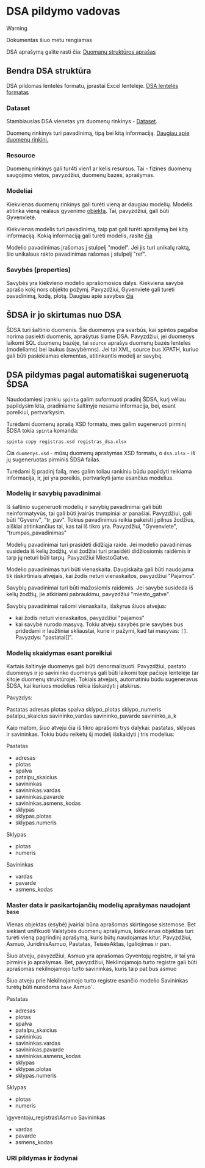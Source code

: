 # DSA pildymo vadovas

> [!Warning]
> Dokumentas šiuo metu rengiamas

DSA aprašymą galite rasti čia: [Duomanų struktūros aprašas](https://ivpk.github.io/dsa/index.html)

## Bendra DSA struktūra

DSA pildomas lentelės formatu, įprastai Excel lentelėje. [DSA lentelės formatas](https://ivpk.github.io/dsa/formatas.html#lenteles-formatas)

### Dataset

Stambiausias DSA vienetas yra duomenų rinkinys - [Dataset](https://ivpk.github.io/dsa/formatas.html#dataset).

Duomenų rinkinys turi pavadinimą, tipą bei kitą informaciją. [Daugiau apie duomenų rinkinį.](https://ivpk.github.io/dsa/dimensijos.html#dataset)

### Resource

Duomenų rinkinys gali tur4ti vien1 ar kelis resursus. Tai - fizinės duomenų saugojimo vietos, pavyzdžiui, duomenų bazės, aprašymas.

### Modeliai

Kiekvienas duomenų rinkinys gali turėti vieną ar daugiau modelių. Modelis atitinka vieną realaus gyvenimo [objektą](https://ivpk.github.io/dsa/modelis.html#objektas). Tai, pavyzdžiui, gali būti Gyvenvietė.

Kiekvienas modelis turi pavadinimą, taip pat gali turėti aprašymą bei kitą informaciją. Kokią informaciją gali turėti modelis, rasite [čia](https://ivpk.github.io/dsa/dimensijos.html#model)

Modelio pavadinimas įrašomas į stulpelį "model". Jei jis turi unikalų raktą, šio unikalaus rakto pavadinimas rašomas į stulpelį "ref". 

### Savybės (properties)

Savybės yra kiekvieno modelio aprašomosios dalys. Kiekviena savybė aprašo kokį nors objekto požymį. Pavyzdžiui, Gyvenvietė gali turėti pavadinimą, kodą, plotą. Daugiau apie savybes [čia](https://ivpk.github.io/dsa/dimensijos.html#property)

## ŠDSA ir jo skirtumas nuo DSA

ŠDSA turi šaltinio duomenis. Šie duomenys yra svarbūs, kai spintos pagalba norima pasiekti duomenis, aprašytus šiame DSA. 
Pavyzdžiui, jei duomenys laikomi SQL duomenų bazėje, tai `source` aprašys duomenų bazės lenteles (modeliams) bei laukus (savybėmns). Jei tai XML, source bus XPATH, kuriuo gali būti pasiekiamas elementas, atitinkantis modelį ar savybę. 

## DSA pildymas pagal automatiškai sugeneruotą ŠDSA

Naudodamiesi įrankiu `spinta` galim suformuoti pradinį ŠDSA, kurį vėliau papildysim kita, pradiniame šaltinyje nesama informacija, bei, esant poreikiui, pertvarkysim. 

Turėdami duomenų aprašą XSD formatu, mes galim sugeneruoti pirminį ŠDSA tokia `spinta` komanda:

`spinta copy registras.xsd registras_dsa.xlsx` 

Čia `duomenys.xsd` - mūsų duomenų aprašymas XSD formatu, o `dsa.xlsx` - iš jų sugeneruotas pirminis ŠDSA failas.

Turėdami šį pradinį failą, mes galim toliau rankiniu būdu papildyti reikiama informacija, ir, jei yra poreikis, pertvarkyti jame esančius modelius.

### Modelių ir savybių pavadinimai

Iš šaltinio sugeneruoti modelių ir savybių pavadinimai gali būti neinformatyvūs, tai gali būti įvairūs trumpiniai ar panašiai. Pavyzdžiui, gali būti "Gyvenv",  "tr_pav". Tokius pavadinimus reikia pakeisti į pilnus žodžius, aiškiai atitinkančius tai, kas tai iš tikro yra. Pavyzdžiui, "Gyvenviete", "trumpas_pavadinimas"

Modelių pavadinimai turi prasidėti didžiąja raide. Jei modelio pavadinimas susideda iš kelių žodžių, visi žodžiai turi prasidėti didžiosiomis raidėmis ir tarp jų neturi būti tarpų. Pavyzdžiui MiestoGatve.

Modelio pavadinimas turi būti vienaskaita. Daugiskaita gali būti naudojama tik išskirtiniais atvejais, kai žodis neturi vienaskaitos, pavyzdžiui "Pajamos".

Savybių pavadinimai turi būti mažosiomis raidėmis. Jei savybė susideda iš kelių žodžių, jie atkiriami pabraukimu, pavyzdžiui "miesto_gatve".

Savybių pavadinimai rašomi vienaskaita, išskyrus šiuos atvejus:

- kai žodis neturi vienaskaitos, pavyzdžiui "pajamos"
- kai savybė nurodo masyvą. Tokiu atveju savybės prie savybės bus pridedami ir laužtiniai skliaustai, kurie ir pažymi, kad tai masyvas: `[]`. Pavyzdys: "pastatai[]".


### Modelių skaidymas esant poreikiui

Kartais šaltinyje duomenys gali būti denormalizuoti. Pavyzdžiui, pastato duomenys ir jo savininko duomenys gali būti laikomi toje pačioje lentelėje (ar kitoje duomenų struktūroje). Tokiais atvejais, automatiniu būdu sugeneravus ŠDSA, kai kuriuos modelius reikia išskaidyti į atskirus. 

Pavyzdys:

Pastatas
  adresas
  plotas
  spalva
  sklypo_plotas
  sklypo_numeris
  patalpu_skaicius
  savininko_vardas
  savininko_pavarde
  savininko_a_k

Kaip matom, šiuo atveju čia iš tikro aprašomi trys dalykai: pastatas, sklyoas ir savininkas. Tokiu būdu reikėtų šį modelį išskaidyti į tris modelius:

Pastatas
  - adresas
  - plotas
  - spalva
  - patalpu_skaicius
  - savininkas
  - savininkas.vardas
  - savininkas.pavarde
  - savininkas.asmens_kodas
  - sklypas
  - sklypas.plotas
  - sklypas.numeris

Sklypas
  - plotas
  - numeris

Savininkas
  - vardas
  - pavarde
  - asmens_kodas


### Master data ir pasikartojančių modelių aprašymas naudojant `base`

Vienas objektas (esybė) įvairiai būna aprašomas skirtingose sistemose. Bet siekiant unifikuoti Valstybės duomenų aprašymus, kiekvienas objektas turi turėti vieną pagrindinį aprašymą, kuris būtų naudojamas kitur. Pavyzdžiui, Asmuo, JuridinisAsmuo, Pastatas, TeisėsAktas, Igaliojimas ir pan.

Šiuo atveju, pavyzdžiui, Asmuo yra aprašomas Gyventojų registre, ir tai yra pirminis jo aprašymas. Bet, pavyzdžiui, Neklinojamojo turto registre gali būti aprašomas nekilnojamojo turto savininkas, kuris taip pat bus asmuo

Šiuo atveju prie Nekilnojamojo turto registre esančio modelio Savininkas turėtų būti nurodoma `base` Asmuo`. 

Pastatas
  - adresas
  - plotas
  - spalva
  - patalpu_skaicius
  - savininkas
  - savininkas.vardas
  - savininkas.pavarde
  - savininkas.asmens_kodas
  - sklypas
  - sklypas.plotas
  - sklypas.numeris

Sklypas
  - plotas
  - numeris

\gyventoju_registras\Asmuo
Savininkas
  - vardas
  - pavarde
  - asmens_kodas


### URI pildymas ir žodynai
